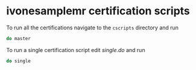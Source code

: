 # ivonesamplemr certification scripts

To run all the certifications navigate to the `cscripts` directory and run
```stata
do master
```

To run a single certification script edit *single.do* and run
```stata
do single
```
